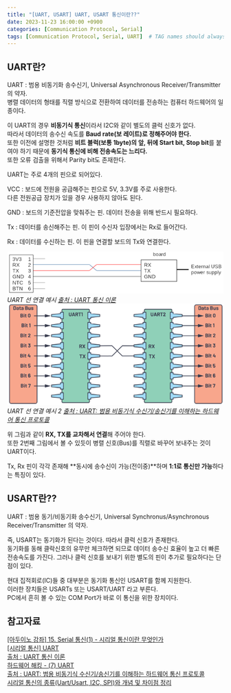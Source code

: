 ```yaml
---
title: "[UART, USART] UART, USART 통신이란??"
date: 2023-11-23 16:00:00 +0900
categories: [Communication Protocol, Serial]
tags: [Communication Protocol, Serial, UART]  # TAG names should always be lowercase
---
```


## UART란?

UART
  : 범용 비동기화 송수신기, Universal Asynchronous Receiver/Transmitter 의 약자.  
  병렬 데이터의 형태를 직렬 방식으로 전환하여 데이터를 전송하는 컴퓨터 하드웨어의 일종이다.  

이 UART의 경우 **비동기식 통신**이라서 I2C와 같이 별도의 클럭 신호가 없다.  
따라서 데이터의 송수신 속도를 **Baud rate(보 레이트)로 정해주어야 한다.**  
또한 이전에 설명한 것처럼 **비트 블럭(보통 1byte)의 앞, 뒤에 Start bit, Stop bit**를 붙여야 하기 때문에 **동기식 통신에 비해 전송속도는 느리다.**  
또한 오류 검출을 위해서 Parity bit도 존재한다.

UART는 주로 4개의 핀으로 되어있다.

VCC
  : 보드에 전원을 공급해주는 핀으로 5V, 3.3V를 주로 사용한다.  
  다른 전원공급 장치가 있을 경우 사용하지 않아도 된다.

GND
  : 보드의 기준전압을 맞춰주는 핀. 데이터 전송을 위해 반드시 필요하다.

Tx
  : 데이터를 송신해주는 핀. 이 핀이 수신자 입장에서는 Rx로 들어간다.

Rx
  : 데이터를 수신하는 핀. 이 핀을 연결할 보드의 Tx와 연결한다.

![Tx Rx 연결](/assets/img/post_img/Communication_uart_txrx.png)
_UART 선 연결 예시 [출처 : UART 통신 이론](https://how-to-make-a-quadcopter.tistory.com/1)_
![Tx Rx 연결2](/assets/img/post_img/Communication_uart_txrx2.png)
_UART 선 연결 예시 2 [출처 : UART: 범용 비동기식 수신기/송신기를 이해하는 하드웨어 통신 프로토콜](https://ko.fmuser.net/content/?20365.html)_


위 그림과 같이 **RX, TX를 교차해서 연결**해 주어야 한다.  
또한 2번째 그림에서 볼 수 있듯이 병렬 신호(Bus)를 직렬로 바꾸어 보내주는 것이 UART이다.  

Tx, Rx 핀이 각각 존재해 **동시에 송수신이 가능(전이중)**하며 **1:1로 통신만 가능**하다는 특징이 있다.  

## USART란??
UART
  : 범용 동기/비동기화 송수신기, Universal Synchronus/Asynchronous Receiver/Transmitter 의 약자.    

즉, USART는 동기화가 된다는 것이다. 따라서 클럭 신호가 존재한다.  
동기화를 동해 클락신호의 유무만 체크하면 되므로 데이터 송수신 효율이 높고 더 빠른 전송속도를 가진다.
그러나 클럭 신호를 보내기 위한 별도의 핀이 추가로 필요하다는 단점이 있다.

현대 집적회로(IC)들 중 대부분은 동기화 통신인 USART를 함께 지원한다.  
이러한 장치들은 USARTs 또는 USART/UART 라고 부른다.  
PC에서 흔히 볼 수 있는 COM Port가 바로 이 통신을 위한 장치이다.

## 참고자료
[[아두이노 강좌] 15. Serial 통신(1) - 시리얼 통신이란 무엇인가](https://blog.naver.com/yuyyulee/220301424499)  
[[시리얼 통신] UART](https://sroongzi.tistory.com/entry/%EC%8B%9C%EB%A6%AC%EC%96%BC-%ED%86%B5%EC%8B%A0-UART)  
[출처 : UART 통신 이론](https://how-to-make-a-quadcopter.tistory.com/1)  
[하드웨어 해킹 - (7) UART](https://blog.naver.com/wnswl316/221428720820)  
[출처 : UART: 범용 비동기식 수신기/송신기를 이해하는 하드웨어 통신 프로토콜](https://ko.fmuser.net/content/?20365.html)  
[시리얼 통신의 종류(Uart/Usart, I2C, SPI)와 개념 및 차이점 정리](https://melonicedlatte.com/2021/03/25/113400.html)